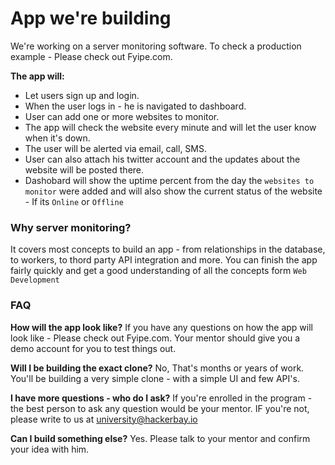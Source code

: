 # App we're building

We're working on a server monitoring software. To check a production example - Please check out Fyipe.com. 

**The app will:**
- Let users sign up and login. 
- When the user logs in - he is navigated to dashboard. 
- User can add one or more websites to monitor. 
- The app will check the website every minute and will let the user know when it's down. 
- The user will be alerted via email, call, SMS. 
- User can also attach his twitter account and the updates about the website will be posted there. 
- Dashobard will show the uptime percent from the day the `websites to monitor` were added and will also show the current status of the website - If its `Online` or `Offline`


### Why server monitoring? 
It covers most concepts to build an app - from relationships in the database, to workers, to thord party API integration and more. You can finish the app fairly quickly and get a good understanding of all the concepts form `Web Development`

### FAQ

**How will the app look like?**
If you have any questions on how the app will look like - Please check out Fyipe.com. Your mentor should give you a demo account for you to test things out. 

**Will I be building the exact clone?**
No, That's months or years of work. You'll be building a very simple clone - with a simple UI and few API's. 

**I have more questions - who do I ask?**
If you're enrolled in the program - the best person to ask any question would be your mentor. IF you're not, please write to us at university@hackerbay.io

**Can I build something else?**
Yes. Please talk to your mentor and confirm your idea with him. 



